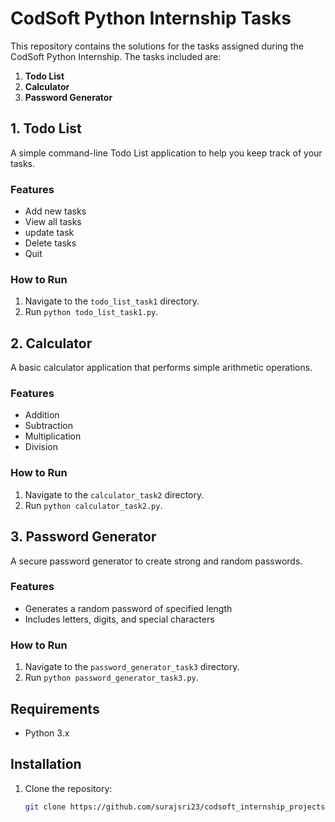 # CodSoft Python Internship Tasks

This repository contains the solutions for the tasks assigned during the CodSoft Python Internship. The tasks included are:

1. **Todo List**
2. **Calculator**
3. **Password Generator**

## 1. Todo List

A simple command-line Todo List application to help you keep track of your tasks.

### Features
- Add new tasks
- View all tasks
- update task
- Delete tasks
- Quit

### How to Run
1. Navigate to the `todo_list_task1` directory.
2. Run `python todo_list_task1.py`.

## 2. Calculator

A basic calculator application that performs simple arithmetic operations.

### Features
- Addition
- Subtraction
- Multiplication
- Division

### How to Run
1. Navigate to the `calculator_task2` directory.
2. Run `python calculator_task2.py`.

## 3. Password Generator

A secure password generator to create strong and random passwords.

### Features
- Generates a random password of specified length
- Includes letters, digits, and special characters

### How to Run
1. Navigate to the `password_generator_task3` directory.
2. Run `python password_generator_task3.py`.

## Requirements

- Python 3.x

## Installation

1. Clone the repository:
   ```bash
   git clone https://github.com/surajsri23/codsoft_internship_projects.git
